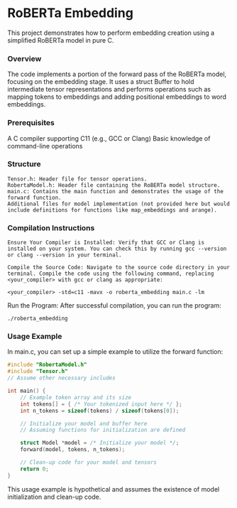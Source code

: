 # RoBERTa Embedding

This project demonstrates how to perform embedding creation using a simplified RoBERTa model in pure C. 

### Overview

The code implements a portion of the forward pass of the RoBERTa model, focusing on the embedding stage. It uses a struct Buffer to hold intermediate tensor representations and performs operations such as mapping tokens to embeddings and adding positional embeddings to word embeddings.

### Prerequisites

A C compiler supporting C11 (e.g., GCC or Clang)
Basic knowledge of command-line operations

### Structure

    Tensor.h: Header file for tensor operations.
    RobertaModel.h: Header file containing the RoBERTa model structure.
    main.c: Contains the main function and demonstrates the usage of the forward function.
    Additional files for model implementation (not provided here but would include definitions for functions like map_embeddings and arange).

### Compilation Instructions

    Ensure Your Compiler is Installed: Verify that GCC or Clang is installed on your system. You can check this by running gcc --version or clang --version in your terminal.

    Compile the Source Code: Navigate to the source code directory in your terminal. Compile the code using the following command, replacing <your_compiler> with gcc or clang as appropriate:

```
<your_compiler> -std=c11 -mavx -o roberta_embedding main.c -lm
```

Run the Program: After successful compilation, you can run the program:

```
./roberta_embedding
```

### Usage Example

In main.c, you can set up a simple example to utilize the forward function:

```C
#include "RobertaModel.h"
#include "Tensor.h"
// Assume other necessary includes

int main() {
    // Example token array and its size
    int tokens[] = { /* Your tokenized input here */ };
    int n_tokens = sizeof(tokens) / sizeof(tokens[0]);

    // Initialize your model and buffer here
    // Assuming functions for initialization are defined

    struct Model *model = /* Initialize your model */;
    forward(model, tokens, n_tokens);

    // Clean-up code for your model and tensors
    return 0;
}
```

This usage example is hypothetical and assumes the existence of model initialization and clean-up code.
